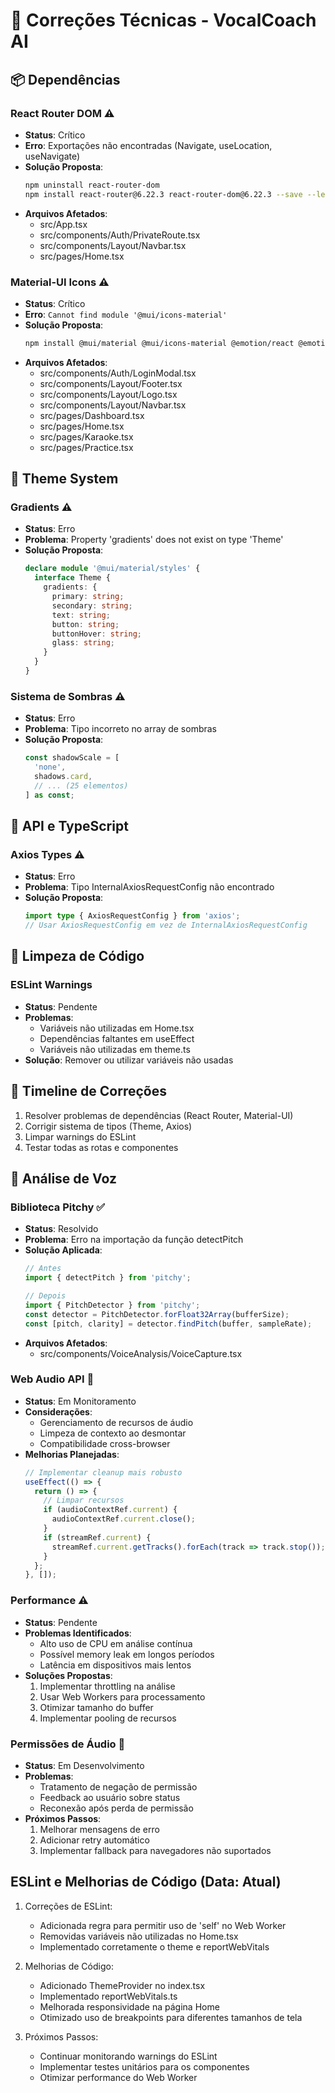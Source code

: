 # 🔧 Correções Técnicas - VocalCoach AI

## 📦 Dependências

### React Router DOM ⚠️
- **Status**: Crítico
- **Erro**: Exportações não encontradas (Navigate, useLocation, useNavigate)
- **Solução Proposta**:
  ```bash
  npm uninstall react-router-dom
  npm install react-router@6.22.3 react-router-dom@6.22.3 --save --legacy-peer-deps
  ```
- **Arquivos Afetados**:
  - src/App.tsx
  - src/components/Auth/PrivateRoute.tsx
  - src/components/Layout/Navbar.tsx
  - src/pages/Home.tsx

### Material-UI Icons ⚠️
- **Status**: Crítico
- **Erro**: `Cannot find module '@mui/icons-material'`
- **Solução Proposta**:
  ```bash
  npm install @mui/material @mui/icons-material @emotion/react @emotion/styled --save --legacy-peer-deps
  ```
- **Arquivos Afetados**:
  - src/components/Auth/LoginModal.tsx
  - src/components/Layout/Footer.tsx
  - src/components/Layout/Logo.tsx
  - src/components/Layout/Navbar.tsx
  - src/pages/Dashboard.tsx
  - src/pages/Home.tsx
  - src/pages/Karaoke.tsx
  - src/pages/Practice.tsx

## 🎨 Theme System

### Gradients ⚠️
- **Status**: Erro
- **Problema**: Property 'gradients' does not exist on type 'Theme'
- **Solução Proposta**:
  ```typescript
  declare module '@mui/material/styles' {
    interface Theme {
      gradients: {
        primary: string;
        secondary: string;
        text: string;
        button: string;
        buttonHover: string;
        glass: string;
      }
    }
  }
  ```

### Sistema de Sombras ⚠️
- **Status**: Erro
- **Problema**: Tipo incorreto no array de sombras
- **Solução Proposta**:
  ```typescript
  const shadowScale = [
    'none',
    shadows.card,
    // ... (25 elementos)
  ] as const;
  ```

## 🔄 API e TypeScript

### Axios Types ⚠️
- **Status**: Erro
- **Problema**: Tipo InternalAxiosRequestConfig não encontrado
- **Solução Proposta**:
  ```typescript
  import type { AxiosRequestConfig } from 'axios';
  // Usar AxiosRequestConfig em vez de InternalAxiosRequestConfig
  ```

## 🧹 Limpeza de Código

### ESLint Warnings
- **Status**: Pendente
- **Problemas**:
  - Variáveis não utilizadas em Home.tsx
  - Dependências faltantes em useEffect
  - Variáveis não utilizadas em theme.ts
- **Solução**: Remover ou utilizar variáveis não usadas

## 📅 Timeline de Correções
1. Resolver problemas de dependências (React Router, Material-UI)
2. Corrigir sistema de tipos (Theme, Axios)
3. Limpar warnings do ESLint
4. Testar todas as rotas e componentes 

## 🎤 Análise de Voz

### Biblioteca Pitchy ✅
- **Status**: Resolvido
- **Problema**: Erro na importação da função detectPitch
- **Solução Aplicada**:
  ```typescript
  // Antes
  import { detectPitch } from 'pitchy';
  
  // Depois
  import { PitchDetector } from 'pitchy';
  const detector = PitchDetector.forFloat32Array(bufferSize);
  const [pitch, clarity] = detector.findPitch(buffer, sampleRate);
  ```
- **Arquivos Afetados**:
  - src/components/VoiceAnalysis/VoiceCapture.tsx

### Web Audio API 🔄
- **Status**: Em Monitoramento
- **Considerações**:
  - Gerenciamento de recursos de áudio
  - Limpeza de contexto ao desmontar
  - Compatibilidade cross-browser
- **Melhorias Planejadas**:
  ```typescript
  // Implementar cleanup mais robusto
  useEffect(() => {
    return () => {
      // Limpar recursos
      if (audioContextRef.current) {
        audioContextRef.current.close();
      }
      if (streamRef.current) {
        streamRef.current.getTracks().forEach(track => track.stop());
      }
    };
  }, []);
  ```

### Performance ⚠️
- **Status**: Pendente
- **Problemas Identificados**:
  - Alto uso de CPU em análise contínua
  - Possível memory leak em longos períodos
  - Latência em dispositivos mais lentos
- **Soluções Propostas**:
  1. Implementar throttling na análise
  2. Usar Web Workers para processamento
  3. Otimizar tamanho do buffer
  4. Implementar pooling de recursos

### Permissões de Áudio 🔄
- **Status**: Em Desenvolvimento
- **Problemas**:
  - Tratamento de negação de permissão
  - Feedback ao usuário sobre status
  - Reconexão após perda de permissão
- **Próximos Passos**:
  1. Melhorar mensagens de erro
  2. Adicionar retry automático
  3. Implementar fallback para navegadores não suportados 

## ESLint e Melhorias de Código (Data: Atual)

1. Correções de ESLint:
   - Adicionada regra para permitir uso de 'self' no Web Worker
   - Removidas variáveis não utilizadas no Home.tsx
   - Implementado corretamente o theme e reportWebVitals

2. Melhorias de Código:
   - Adicionado ThemeProvider no index.tsx
   - Implementado reportWebVitals.ts
   - Melhorada responsividade na página Home
   - Otimizado uso de breakpoints para diferentes tamanhos de tela

3. Próximos Passos:
   - Continuar monitorando warnings do ESLint
   - Implementar testes unitários para os componentes
   - Otimizar performance do Web Worker 